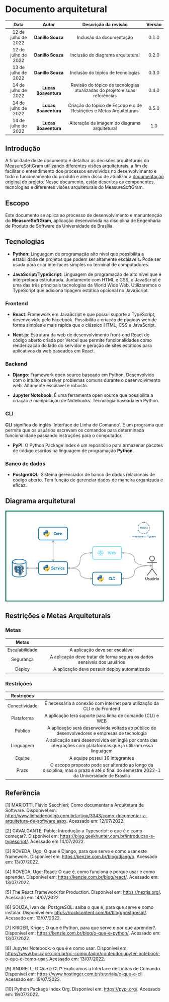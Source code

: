 # Documento arquitetural

|        Data         |       Autor       |       Descrição da revisão        | Versão |
| :-----------------: | :---------------: | :-------------------------------: | :----: |
| 12 de julho de 2022 | **Danillo Souza** |     Inclusão da documentação      | 0.1.0  |
| 12 de julho de 2022 | **Danillo Souza** | Inclusão do diagrama arquitetural | 0.2.0  |
| 13 de julho de 2022 | **Danillo Souza** | Inclusão do tópico de tecnologias | 0.3.0  |
| 14 de julho de 2022 | **Lucas Boaventura** | Revisão do tópico de tecnologias atualizadas do projeto e suas referências | 0.4.0  |
| 14 de julho de 2022 | **Lucas Boaventura** | Criação do tópico de Escopo e o de Restrições e Metas Arquiteturais | 0.5.0  |
| 14 de julho de 2022 | **Lucas Boaventura** | Alteração da imagem do diagrama arquitetural | 1.0  |

## Introdução

A finalidade deste documento é detalhar as decisões arquiteturais do MeasureSoftGram utilizando diferentes visões arquiteturais, a fim de facilitar o entendimento dos processos envolvidos no desenvolvimento e todo o funcionamento do produto e além disso de atualizar a [documentação original](https://fga-eps-mds.github.io/2021-2-MeasureSoftGram-Doc/docs/artifact/sad) do projeto.
Nesse documento, estão descritos os componentes, tecnologias e diferentes visões arquiteturais do MeasureSoftGram.

## Escopo

Este documento se aplica ao processo de desenvolvimento e manuntenção do **MeasureSoftGram**, aplicação desenvolvida na disciplina de Engenharia de Produto de Software da Universidade de Brasília.

## Tecnologias

- **Python**: Linguagem de programação alto nível que possibilita a estabilidade de projetos que podem ser altamente escalaveis. Pode ser usada para criar interfaces simples no terminal de computadores.

- **JavaScript/TypeScript**: Linguagem de programação de alto nível que é interpretada estruturada. Juntamente com HTML e CSS, o JavaScript é uma das três principais tecnologias da World Wide Web. Utilizaremos o TypeScript que adiciona tipagem estática opcional no JavaScript.

### Frontend

- **React**: Framework em JavaScript e que possui suporte a TypeScript, desenvolvido pelo Facebook. Possibilita a criação de páginas web de forma simples e mais rápida que o clássico HTML, CSS e JavaScript.

- **Next.js**: Estrutura da web de desenvolvimento front-end React de código aberto criada por Vercel que permite funcionalidades como renderização do lado do servidor e geração de sites estáticos para aplicativos da web baseados em React.

### Backend

- **Django**: Framework open source baseado em Python. Desenvolvido com o intuito de reslver problemas comuns durante o desenvolvimento web. Altamente escalavel e robusto.

- **Jupyter Notebook**: É uma ferramenta open source que possibilita a criação e manipulação de Notebooks. Tecnologia baseada em Python.

### CLI

**CLI** significa do inglês 'Interface de Linha de Comando'. É um programa que permite que os usuários escrevam os comandos para determinada funcionalidade passando instruções para o computador. 

- **PyPI**: O Python Package Index é um repositório para armazenar pacotes de código escritos na linguagem de programação **Python**.  

### Banco de dados

- **PostgreSQL**: Sistema gerenciador de banco de dados relacionais de código aberto. Tem função de gerenciar dados de maneira organizada e eficaz.

## Diagrama arquitetural

![Diagrama arquitetural](../assets/images/documento_de_arquitetura/arquitetura.png)

## Restrições e Metas Arquiteturais

### Metas

|     Metas      |                                                                         |
| :------------: | :---------------------------------------------------------------------: |
| Escalabilidade |                     A aplicação deve ser escalável                      |
|   Segurança    | A aplicação deve tratar de forma segura os dados sensíveis dos usuários |
|     Deploy     |              A aplicação deve possuir deploy automatizado               |

### Restrições

|  Restrições   |                                                             |
| :-----------: | :---------------------------------------------------------: |
| Conectividade | É necessária a conexão com internet para utilização da CLI e do Frontend  |
|  Plataforma   |        A aplicação terá suporte para linha de comando (CLI) e WEB        |
|    Público    | A aplicação será desenvolvida voltada ao público de desenvolvedores e empresas de tecnologia |
|   Linguagem   |    A aplicação será desenvolvida em inglê por conta das integrações com plataformas que já utilizam essa linguagem     |
|    Equipe     |            A equipe possui 10 integrantes            |
|     Prazo     | O escopo proposto pode ser alterado ao longo da disciplina, mas o prazo é até o final do semestre 2022-1 da Universidade de Brasília  |

## Referência

[1] MARIOTTI, Flávio Secchieri; Como documentar a Arquitetura de Software. Disponível em: http://www.linhadecodigo.com.br/artigo/3343/como-documentar-a-arquitetura-de-software.aspx. Acessado em: 12/07/2022.

[2] CAVALCANTE, Pablo; Introdução a Typescript: o que é e como começar?. Disponível em: https://blog.geekhunter.com.br/introducao-a-typescript/. Acessado em 14/07/2022.

[3] ROVEDA, Ugo; O que é Django, para que serve e como usar este framework. Disponível em: https://kenzie.com.br/blog/djang/o. Acessado em: 13/07/2022.

[4] ROVEDA, Ugo; React: O que é, como funciona e porque usar e como aprender. Disponível em: https://kenzie.com.br/blog/react/. Acessado em: 13/07/2022.

[5] The React Framework for Production. Disponível em: https://nextjs.org/. Acessado em 14/07/2022.

[6] SOUZA, Ivan de; PostgreSQL: saiba o que é, para que serve e como instalar. Disponível em: https://rockcontent.com/br/blog/postgresql/. Acessado em: 13/07/2022.

[7] KRIGER, Kriger; O que é Python, para que serve e por que aprender?. Disponível em: https://kenzie.com.br/blog/o-que-e-python/. Acessado em: 13/07/2022.

[8] Jupyter Notebook: o que é e como usar. Disponível em: https://www.buscape.com.br/pc-computador/conteudo/jupyter-notebook-o-que-e-como-usar. Acessado em: 13/07/2022.

[9] ANDREI L; O Que é CLI? Explicamos a Interface de Linhas de Comando. Disponível em: https://www.hostinger.com.br/tutoriais/o-que-e-cli. Acessado em: 19/07/2022.

[10] Python Package Index Org. Disponível em: https://pypi.org/. Acessado em: 19/07/2022.